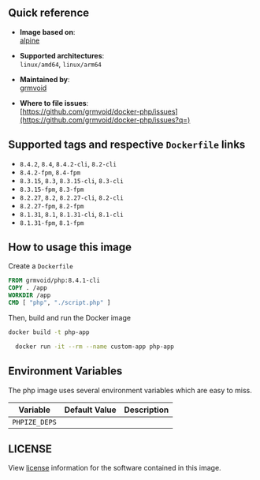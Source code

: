 ## Quick reference
- **Image based on**:   
  [alpine](https://hub.docker.com/_/alpine)

- **Supported architectures**:    
  `linux/amd64`, `linux/arm64`

- **Maintained by**:  
  [grmvoid](https://github.com/grmvoid)

- **Where to file issues**:    
  [https://github.com/grmvoid/docker-php/issues](https://github.com/grmvoid/docker-php/issues?q=)

## Supported tags and respective `Dockerfile` links
- `8.4.2`, `8.4`, `8.4.2-cli`, `8.2-cli`
- `8.4.2-fpm`, `8.4-fpm`
- `8.3.15`, `8.3`, `8.3.15-cli`, `8.3-cli`
- `8.3.15-fpm`, `8.3-fpm`
- `8.2.27`, `8.2`, `8.2.27-cli`, `8.2-cli`
- `8.2.27-fpm`, `8.2-fpm`
- `8.1.31`, `8.1`, `8.1.31-cli`, `8.1-cli`
- `8.1.31-fpm`, `8.1-fpm`

## How to usage this image

Create a `Dockerfile`
```Dockerfile
FROM grmvoid/php:8.4.1-cli
COPY . /app
WORKDIR /app
CMD [ "php", "./script.php" ]
```

Then, build and run the Docker image
```bash
docker build -t php-app 
```
```bash
  docker run -it --rm --name custom-app php-app
```
## Environment Variables

The php image uses several environment variables which are easy to miss.

| Variable      | Default Value | Description |
|---------------|---------------|-------------|
| `PHPIZE_DEPS` |               |             |

## LICENSE

View [license](https://www.php.net/license/) information for the software contained in this image.